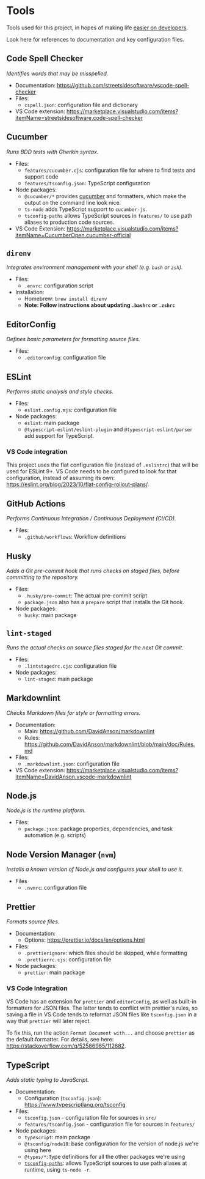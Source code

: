 # Tools

Tools used for this project, in hopes of making life [easier on
developers](./architecture.md#01-use-tools).

Look here for references to documentation and key configuration files.

## Code Spell Checker

_Identifies words that may be misspelled._

- Documentation: <https://github.com/streetsidesoftware/vscode-spell-checker>
- Files:
  - `cspell.json`: configuration file and dictionary
- VS Code extension:
  <https://marketplace.visualstudio.com/items?itemName=streetsidesoftware.code-spell-checker>

## Cucumber

_Runs BDD tests with Gherkin syntax._

- Files:
  - `features/cucumber.cjs`: configuration file for where to find tests and support code
  - `features/tsconfig.json`: TypeScript configuration
- Node packages:
  - `@cucumber/*` provides [cucumber](https://github.com/cucumber/cucumber-js/tree/main/docs) and
    formatters, which make the output on the command line look nice.
  - `ts-node` adds TypeScript support to `cucumber-js`.
  - `tsconfig-paths` allows TypeScript sources in `features/` to use path aliases to production code
    sources.
- VS Code Extension:
  <https://marketplace.visualstudio.com/items?itemName=CucumberOpen.cucumber-official>

## `direnv`

_Integrates environment management with your shell (e.g. `bash` or `zsh`)._

- Files:
  - `.envrc`: configuration script
- Installation:
  - Homebrew: `brew install direnv`
  - **Note: Follow instructions about updating `.bashrc` or `.zshrc`**

## EditorConfig

_Defines basic parameters for formatting source files._

- Files:
  - `.editorconfig`: configuration file

## ESLint

_Performs static analysis and style checks._

- Files:
  - `eslint.config.mjs`: configuration file
- Node packages:
  - `eslint`: main package
  - `@typescript-eslint/eslint-plugin` and `@typescript-eslint/parser` add
    support for TypeScript.

### VS Code integration

This project uses the flat configuration file (instead of `.eslintrc`) that will be used for ESLint
9+. VS Code needs to be configured to look for that configuration, instead of assuming its own:
<https://eslint.org/blog/2023/10/flat-config-rollout-plans/>.

## GitHub Actions

_Performs Continuous Integration / Continuous Deployment (CI/CD)._

- Files:
  - `.github/workflows`: Workflow definitions

## Husky

_Adds a Git pre-commit hook that runs checks on staged files, before committing to the repository._

- Files:
  - `.husky/pre-commit`: The actual pre-commit script
  - `package.json` also has a `prepare` script that installs the Git hook.
- Node packages:
  - `husky`: main package

## `lint-staged`

_Runs the actual checks on source files staged for the next Git commit._

- Files:
  - `.lintstagedrc.cjs`: configuration file
- Node packages:
  - `lint-staged`: main package

## Markdownlint

_Checks Markdown files for style or formatting errors._

- Documentation:
  - Main: <https://github.com/DavidAnson/markdownlint>
  - Rules: <https://github.com/DavidAnson/markdownlint/blob/main/doc/Rules.md>
- Files:
  - `.markdownlint.json`: configuration file
- VS Code extension:
  <https://marketplace.visualstudio.com/items?itemName=DavidAnson.vscode-markdownlint>

## Node.js

_Node.js is the runtime platform._

- Files:
  - `package.json`: package properties, dependencies, and task automation (e.g. scripts)

## Node Version Manager (`nvm`)

_Installs a known version of Node.js and configures your shell to use it._

- Files
  - `.nvmrc`: configuration file

## Prettier

_Formats source files._

- Documentation:
  - Options: <https://prettier.io/docs/en/options.html>
- Files:
  - `.prettierignore`: which files should be skipped, while formatting
  - `.prettierrc.cjs`: configuration file
- Node packages:
  - `prettier`: main package

### VS Code Integration

VS Code has an extension for `prettier` and `editorConfig`, as well as built-in formatters for JSON
files. The latter tends to conflict with prettier's rules, so saving a file in VS Code tends to
reformat JSON files like `tsconfig.json` in a way that `prettier` will later reject.

To fix this, run the action `Format Document with...` and choose `prettier` as the default
formatter. For details, see here: <https://stackoverflow.com/q/52586965/112682>.

## TypeScript

_Adds static typing to JavaScript._

- Documentation:
  - Configuration (`tsconfig.json`): <https://www.typescriptlang.org/tsconfig>
- Files:
  - `tsconfig.json` - configuration file for sources in `src/`
  - `features/tsconfig.json` - configuration file for sources in `features/`
- Node packages:
  - `typescript`: main package
  - `@tsconfig/node18`: base configuration for the version of node.js we're using here
  - `@types/*`: type definitions for all the other packages we're using
  - [`tsconfig-paths`](https://www.npmjs.com/package/tsconfig-paths#with-ts-node):
    allows TypeScript sources to use path aliases at runtime, using `ts-node -r`.
